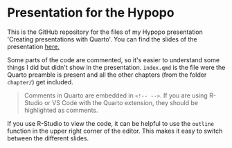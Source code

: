 # Presentation for the Hypopo 

This is the GitHub repository for the files of my Hypopo presentation 'Creating presentations with Quarto'.
You can find the slides of the presentation [here.](https://carluna.github.io/hypopo-quarto/)

Some parts of the code are commented, so it's easier to understand some things I did but didn't show in the presentation. `index.qmd` is the file were the Quarto preamble is present and all the other chapters (from the folder `chapter/`) get included. 

> Comments in Quarto are embedded in `<!-- -->`. If you are using R-Studio or VS Code with the Quarto extension, they should be highlighted as comments.

If you use R-Studio to view the code, it can be helpful to use the `outline` function in the upper right corner of the editor. This makes it easy to switch between the different slides.
